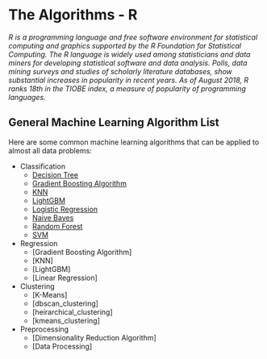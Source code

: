 # The Algorithms - R
*R is a programming language and free software environment for statistical computing and graphics supported by the R Foundation for Statistical Computing. The R language is widely used among statisticians and data miners for developing statistical software and data analysis. Polls, data mining surveys and studies of scholarly literature databases, show substantial increases in popularity in recent years. As of August 2018, R ranks 18th in the TIOBE index, a measure of popularity of programming languages.*

## General Machine Learning Algorithm List

Here are some common machine learning algorithms that can be applied to almost all data problems:

  - Classification
    - [Decision Tree](https://github.com/TheAlgorithms/R/blob/master/classification/Decision%20Tree.R)
    - [Gradient Boosting Algorithm](https://github.com/TheAlgorithms/R/blob/master/classification/Gradient%20Boosting%20Algorithms.R)
    - [KNN](https://github.com/TheAlgorithms/R/blob/master/classification/KNN.R)
    - [LightGBM](https://github.com/TheAlgorithms/R/blob/master/classification/LightGBM.R)
    - [Logistic Regression](https://github.com/TheAlgorithms/R/blob/master/classification/Logistic%20Regression.R)
    - [Naive Bayes](https://github.com/TheAlgorithms/R/blob/master/classification/Naive%20Bayes.R)
    - [Random Forest](https://github.com/TheAlgorithms/R/blob/master/classification/Random%20Forest.R)
    - [SVM](https://github.com/TheAlgorithms/R/blob/master/classification/SVM.R)
  - Regression
    - [Gradient Boosting Algorithm]
    - [KNN]
    - [LightGBM]
    - [Linear Regression]
  - Clustering
    - [K-Means]
    - [dbscan_clustering]
    - [heirarchical_clustering]
    - [kmeans_clustering]
  - Preprocessing
    - [Dimensionality Reduction Algorithm]
    - [Data Processing]
  
  
  
  

